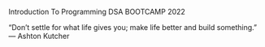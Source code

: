 Introduction To Programming
DSA BOOTCAMP 2022

“Don’t settle for what life gives you; make life better and build something.” — Ashton Kutcher
